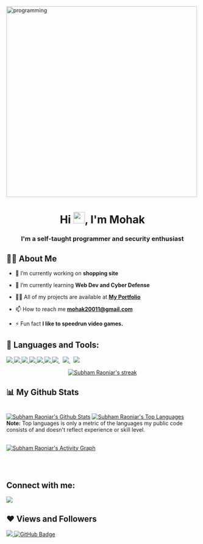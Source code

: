 <img src="https://i.pinimg.com/originals/54/e3/7d/54e37d8074ebcde1d96c77d7b2a7f310.gif" alt="programming" width="500" height="auto" text-align="center">

<h1 align="center">Hi <img src="https://raw.githubusercontent.com/MartinHeinz/MartinHeinz/master/wave.gif" width="30px">, I'm Mohak</h1>
<h3 align="center">I'm a self-taught programmer and security enthusiast<h3>


## 🙋‍♂️ About Me

- 🔭 I’m currently working on **shopping site**

- 🌱 I’m currently learning **Web Dev and Cyber Defense**

- 👨‍💻 All of my projects are available at **[My Portfolio](https://mohak75.github.io/Experimental-Website/)**

- 📫 How to reach me **mohak20011@gmail.com**

- ⚡ Fun fact **I like to speedrun video games.**

## 🚀 Languages and Tools:

<p align="left"> 
    <a href="https://www.java.com" target="_blank"> <img src="https://img.icons8.com/color/48/000000/java-coffee-cup-logo.png"/> </a>
    <a href="https://developer.mozilla.org/en-US/docs/Web/JavaScript" target="_blank"> <img src="https://img.icons8.com/color/48/000000/javascript.png"/> </a> 
    <a href="https://www.w3.org/html/" target="_blank"> <img src="https://img.icons8.com/color/48/000000/html-5.png"/> </a> 
    <a href="https://www.w3schools.com/css/" target="_blank"> <img src="https://img.icons8.com/color/48/000000/css3.png"/> </a> 
    <a href="https://getbootstrap.com" target="_blank"> <img src="https://img.icons8.com/color/48/000000/bootstrap.png"/> </a> 
    <a href="https://www.python.org" target="_blank"> <img src="https://img.icons8.com/color/48/000000/python.png"/> </a> 
    <a style="padding-right:8px;" href="https://nodejs.org" target="_blank"> <img src="https://img.icons8.com/color/48/000000/nodejs.png"/> </a> 
    <a style="padding-right:8px;" href="https://www.mysql.com/" target="_blank"> <img src="https://img.icons8.com/fluent/50/000000/mysql-logo.png"/> </a>
    <a href="https://git-scm.com/" target="_blank"> <img src="https://img.icons8.com/color/48/000000/git.png"/> </a> 
  
<br/>

<p align="center">
    <a href="https://github.com/mohak75/github-readme-streak-stats">
        <img title="🔥 Get streak stats for your profile at git.io/streak-stats" alt="Subham Raoniar's streak" src="https://github-readme-streak-stats.herokuapp.com/?user=mohak75&theme=black-ice&hide_border=true&stroke=0000&background=060A0CD0"/>
    </a>
</p>

## 📊 My Github Stats

  <br/>
    <a href="https://github.com/mohak75/github-readme-stats"><img alt="Subham Raoniar's Github Stats" src="https://github-readme-stats.vercel.app/api?username=mohak75&show_icons=true&count_private=true&theme=react&hide_border=true&bg_color=0D1117" /></a>
  <a href="https://github.com/mohak75/github-readme-stats"><img alt="Subham Raoniar's Top Languages" src="https://github-readme-stats.vercel.app/api/top-langs/?username=mohak75&langs_count=8&count_private=true&layout=compact&theme=react&hide_border=true&bg_color=0D1117" /></a>
  <br/>
  <b>Note:</b> Top languages is only a metric of the languages my public code consists of and doesn't reflect experience or skill level.


<br/>
<br/>

<a href="https://github.com/mohak75/github-readme-activity-graph"><img alt="Subham Raoniar's Activity Graph" src="https://activity-graph.herokuapp.com/graph?username=mohak75&bg_color=0D1117&color=5BCDEC&line=5BCDEC&point=FFFFFF&hide_border=true" /></a>

<br/>
<br/>

## Connect with me:
<p align="left">

<a href = "https://www.linkedin.com/in/mohak-shrivastava-568689213/"><img src="https://img.icons8.com/fluent/48/000000/linkedin.png"/></a>


</p>

## ❤ Views and Followers
<a href="https://github.com/Meghna-DAS/github-profile-views-counter">
    <img src="https://komarev.com/ghpvc/?username=mohak75">
</a>
<a href="https://github.com/mohak75?tab=followers"><img src="https://img.shields.io/github/followers/mohak75?label=Followers&style=social" alt="GitHub Badge"></a>
